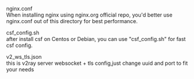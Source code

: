 nginx.conf  
When installing nginx using nginx.org official repo, you'd better use nginx.conf out of this directory for best performance.  




csf_config.sh  
after install csf on Centos or Debian, you can use "csf_config.sh" for fast csf config.  




v2_ws_tls.json  
this is v2ray server websocket + tls config,just change uuid and port to fit your needs  


